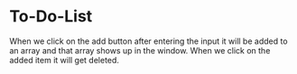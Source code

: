 # To-Do-List

When we click on the add button after entering the input it will be added to an array and that array shows up in the window. When we click on the added item it will get deleted.
